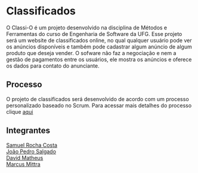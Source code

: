 # Classificados
O Classi-O é um projeto desenvolvido na disciplina de Métodos e Ferramentas do curso de Engenharia de Software da UFG. Esse projeto será um website de classificados online, no qual qualquer usuário pode ver os anúncios disponíveis e também pode cadastrar algum anúncio de algum produto que deseja vender. O sofware não faz a negociação e nem a gestão de pagamentos entre os usuários, ele mostra os anúncios e oferece os dados para contato do anunciante.

## Processo
O projeto de classificados será desenvolvido de acordo com um processo personalizado baseado no Scrum. Para acessar mais detalhes do processo clique [aqui](https://github.com/MSSDavid/mfs/blob/master/Docs/Processo/Processo.md)

## Integrantes
[Samuel Rocha Costa](https://github.com/samuelrcosta)  
[João Pedro Salgado](https://github.com/joaopsalgado)  
[David Matheus](https://github.com/MSSDavid)  
[Marcus Mittra](https://github.com/MitraTheAngrod)
